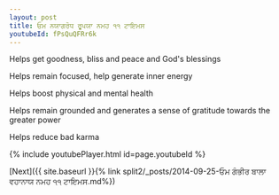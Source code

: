 ```yaml
---
layout: post
title: ਓਮ ਨਯਾਗਰੋਧ ਰੂਪਯਾ ਨਮਹ ੧੧ ਟਾਇਮਸ
youtubeId: fPsQuQFRr6k
---
```

 
 
Helps get goodness, bliss and peace and God's blessings
 
Helps remain focused, help generate inner energy 
 
Helps boost physical and mental health 
 
Helps remain grounded and generates a sense of gratitude towards the greater power 
 
Helps reduce bad karma
 
 
 
 


{% include youtubePlayer.html id=page.youtubeId %}
 
[Next]({{ site.baseurl }}{% link  split2/_posts/2014-09-25-ਓਮ ਗੰਭੀਰ ਬਾਲਾ ਵਹਾਨਾਯ ਨਮਹ ੧੧ ਟਾਇਮਸ.md%})
 
